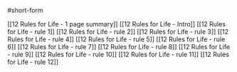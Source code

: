 #short-form 

[[12 Rules for Life - 1 page summary]]
[[12 Rules for Life - Intro]]
[[12 Rules for Life - rule 1]]
[[12 Rules for Life - rule 2]]
[[12 Rules for Life - rule 3]]
[[12 Rules for Life - rule 4]]
[[12 Rules for Life - rule 5]]
[[12 Rules for Life - rule 6]]
[[12 Rules for Life - rule 7]]
[[12 Rules for Life - rule 8]]
[[12 Rules for Life - rule 9]]
[[12 Rules for Life - rule 10]]
[[12 Rules for Life - rule 11]]
[[12 Rules for Life - rule 12]]
